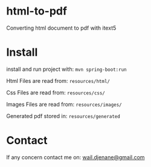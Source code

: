 # html-to-pdf

Converting html document to pdf with itext5

# Install

install and run project with: `mvn spring-boot:run`

Html Files are read from: `resources/html/`

Css Files are read from: `resources/css/`

Images Files are read from: `resources/images/`

Generated pdf stored in: `resources/generated`

# Contact

If any concern contact me on: wail.djenane@gmail.com
